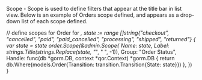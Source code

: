 Scope - Scope is used to define filters that appear at the title bar in list view. Below is an example of Orders scope defined, and appears as a drop-down list of each scope defined.

// define scopes for Order
	for _, state := range []string{"checkout", "cancelled", "paid", "paid_cancelled", "processing", "shipped", "returned"} {
		var state = state
		order.Scope(&admin.Scope{
			Name:  state,
			Label: strings.Title(strings.Replace(state, "_", " ", -1)),
			Group: "Order Status",
			Handle: func(db *gorm.DB, context *qor.Context) *gorm.DB {
				return db.Where(models.Order{Transition: transition.Transition{State: state}})
			},
		})
	}